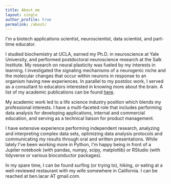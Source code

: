 ```yaml
---
title: About me
layout: single
author_profile: true
permalink: /about/
---
```


I'm a biotech applications scientist, neuroscientist, data scientist, and part-time educator.

I studied biochemistry at UCLA, earned my Ph.D. in neuroscience at Yale University, and performed postdoctoral neuroscience research at the Salk Institute. My research on neural plasticity was fueled by my interests in learning. I investigated the signaling mechanisms of a neurogenic niche and the molecular changes that occur within neurons in response to an organism having new experiences. In parallel to my postdoc work, I served as a consultant to educators interested in knowing more about the brain. A list of my academic publications can be found [here](https://scholar.google.com/citations?user=wGG8V78AAAAJ&hl=en). 

My academic work led to a life science industry position which blends my professional interests. I have a multi-faceted role that includes performing data analysis for developing applications, internal and commercial education, and serving as a technical liaison for product management.

I have extensive experience performing independent research, analyzing and interpreting complex data sets, optimizing data analysis protocols and communicating my results through oral and written presentations. While lately I've been working more in Python, I'm happy being in front of a Jupiter notebook (with pandas, numpy, scipy, matplotlib) or RStudio (with tidyverse or various bioconductor packages).

In my spare time, I can be found surfing (or trying to), hiking, or eating at a well-reviewed restaurant with my wife somewhere in California. I can be reached at ben.lacar AT gmail.com.